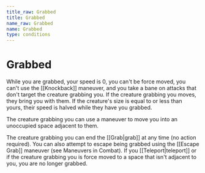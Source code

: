```yaml
---
title_raw: Grabbed
title: Grabbed
name_raw: Grabbed
name: Grabbed
type: conditions
---
```


# Grabbed

While you are grabbed, your speed is 0, you can't be force moved, you can't use the [[Knockback]] maneuver, and you take a bane on attacks that don't target the creature grabbing you. If the creature grabbing you moves, they bring you with them. If the creature's size is equal to or less than yours, their speed is halved while they have you grabbed.

The creature grabbing you can use a maneuver to move you into an unoccupied space adjacent to them.

The creature grabbing you can end the [[Grab|grab]] at any time (no action required). You can also attempt to escape being grabbed using the [[Escape Grab]] maneuver (see Maneuvers in Combat). If you [[Teleport|teleport]] or if the creature grabbing you is force moved to a space that isn't adjacent to you, you are no longer grabbed.
